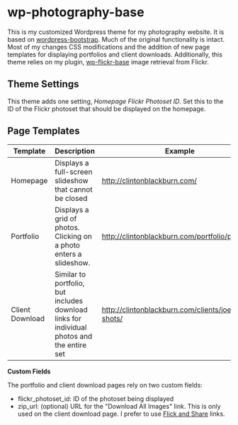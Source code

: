 wp-photography-base
===================

This is my customized Wordpress theme for my photography website. It is based on [wordpress-bootstrap](http://320press.com/wpbs). Much of the original functionality is intact. Most of my changes CSS modifications and the addition of new page templates for displaying portfolios and client downloads. Additionally, this theme relies on my plugin, [wp-flickr-base](https://github.com/clintonb/wp-flickr-base) image retrieval from Flickr.

Theme Settings
--------------

This theme adds one setting, *Homepage Flickr Photoset ID*. Set this to the ID of the Flickr photoset that should be displayed on the homepage.


Page Templates
--------------

Template     | Description        | Example
------------- | ------------- | ----------
Homepage | Displays a full-screen slideshow that cannot be closed | http://clintonblackburn.com/
Portfolio | Displays a grid of photos. Clicking on a photo enters a slideshow. | http://clintonblackburn.com/portfolio/portraits/
Client Download | Similar to portfolio, but includes download links for individual photos and the entire set | http://clintonblackburn.com/clients/joemmys-shots/


**Custom Fields**

The portfolio and client download pages rely on two custom fields:

* flickr_photoset_id: ID of the photoset being displayed
* zip_url: (optional) URL for the "Download All Images" link. This is only used on the client download page. I prefer to use [Flick and Share](http://www.flickandshare.com/) links.
